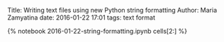Title: Writing text files using new Python string formatting
Author: Maria Zamyatina
date: 2016-01-22 17:01
tags: text format

{% notebook 2016-01-22-string-formatting.ipynb cells[2:] %}